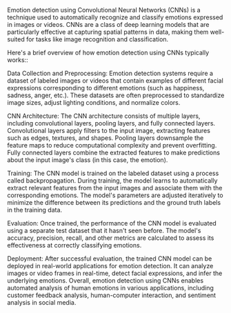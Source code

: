 Emotion detection using Convolutional Neural Networks (CNNs) is a technique used to automatically recognize and classify emotions expressed in images or videos. CNNs are a class of deep learning models that are particularly effective at capturing spatial patterns in data, making them well-suited for tasks like image recognition and classification.

Here's a brief overview of how emotion detection using CNNs typically works::

Data Collection and Preprocessing: Emotion detection systems require a dataset of labeled images or videos that contain examples of different facial expressions corresponding to different emotions (such as happiness, sadness, anger, etc.). These datasets are often preprocessed to standardize image sizes, adjust lighting conditions, and normalize colors.

CNN Architecture: The CNN architecture consists of multiple layers, including convolutional layers, pooling layers, and fully connected layers. Convolutional layers apply filters to the input image, extracting features such as edges, textures, and shapes. Pooling layers downsample the feature maps to reduce computational complexity and prevent overfitting. Fully connected layers combine the extracted features to make predictions about the input image's class (in this case, the emotion).

Training: The CNN model is trained on the labeled dataset using a process called backpropagation. During training, the model learns to automatically extract relevant features from the input images and associate them with the corresponding emotions. The model's parameters are adjusted iteratively to minimize the difference between its predictions and the ground truth labels in the training data.

Evaluation: Once trained, the performance of the CNN model is evaluated using a separate test dataset that it hasn't seen before. The model's accuracy, precision, recall, and other metrics are calculated to assess its effectiveness at correctly classifying emotions.

Deployment: After successful evaluation, the trained CNN model can be deployed in real-world applications for emotion detection. It can analyze images or video frames in real-time, detect facial expressions, and infer the underlying emotions.
Overall, emotion detection using CNNs enables automated analysis of human emotions in various applications, including customer feedback analysis, human-computer interaction, and sentiment analysis in social media.
 
